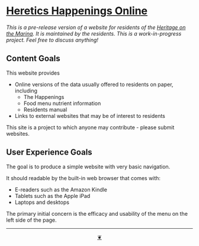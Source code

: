 # <a href="" >Heretics Happenings Online</a>

_This is a pre-release version of a website for residents of the [Heritage on the Marina]( https://https://heritageonthemarina.org/ ). It is maintained by the residents. This is a work-in-progress project. Feel free to discuss anything!_

## Content Goals

This website provides

* Online versions of the data usually offered to residents on paper, including
	* The Happenings
	* Food menu nutrient information
	* Residents manual
* Links to external websites that may be of interest to residents

This site is a project to which anyone may contribute - please submit websites.

## User Experience Goals

The goal is to produce a simple website with very basic navigation.

It should readable by the built-in web browser that comes with:

* E-readers such as the Amazon Kindle
* Tablets such as the Apple iPad
* Laptops and desktops

The primary initial concern is the efficacy and usability of the menu on the left side of the page.

<!-- ***

### [2021-03-02 HotM Residents Website: Overview or Manifesto]( #developers/2021-03-02-overview-manifesto.md )

A first pass at writing a specification for a professionally-created website for residents. -->

***

<center title="Hello! Click me to go up to the top" ><a class=aDingbat href=javascript:window.main.scrollTo(0,0);> ❦ </a></center>


